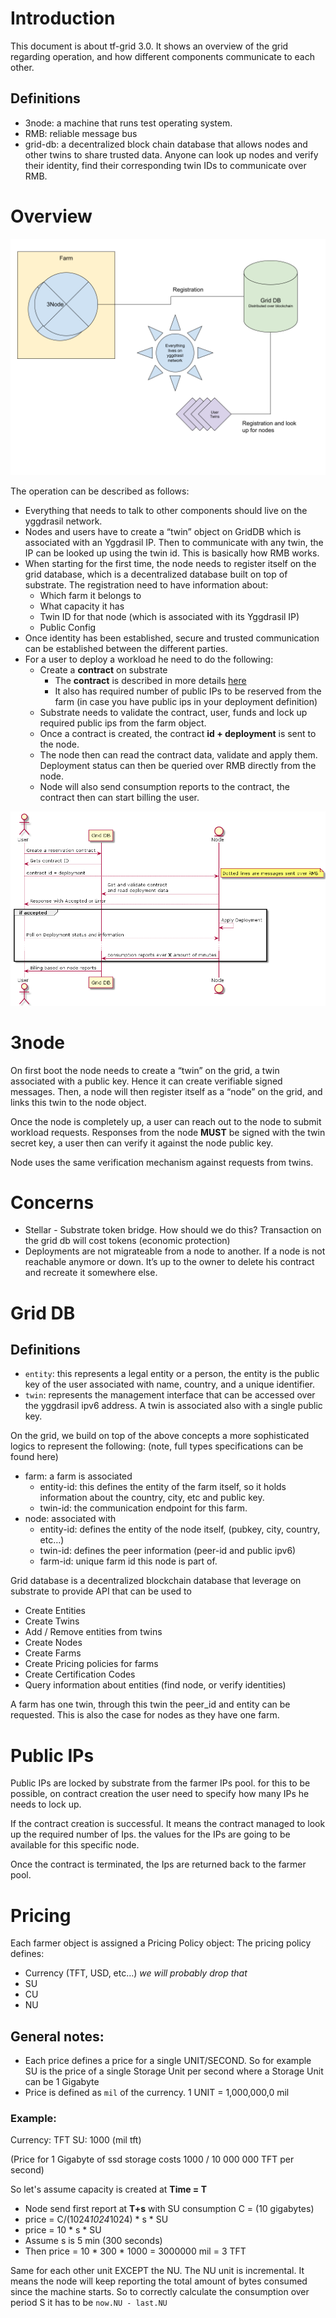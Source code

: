 # Introduction
This document is about tf-grid 3.0. It shows an overview of the grid regarding operation, and how different components communicate to each other.
## Definitions
- 3node: a machine that runs test operating system.
- RMB: reliable message bus
- grid-db: a decentralized block chain database that allows nodes and other twins to share trusted data. Anyone can look up nodes and verify their identity, find their corresponding twin IDs to communicate over RMB.

# Overview
![Overlay](png/grid3-overlay.png)

The operation can be described as follows:
- Everything that needs to talk to other components should live on the yggdrasil network.
- Nodes and users have to create a “twin” object on GridDB which is associated with an Yggdrasil IP. Then to communicate with any twin, the IP can be looked up using the twin id. This is basically how RMB works.
- When starting for the first time, the node needs to register itself on the grid database, which is a decentralized database built on top of substrate. The registration need to have information about:
  - Which farm it belongs to
  - What capacity it has
  - Twin ID for that node (which is associated with its Yggdrasil IP)
  - Public Config
- Once identity has been established, secure and trusted communication can be established between the different parties.
- For a user to deploy a workload he need to do the following:
  - Create a **contract** on substrate
    - The **contract** is described in more details [here](contract.md)
    - It also has required number of public IPs to be reserved from the farm (in case you have public ips in your deployment definition)
  - Substrate needs to validate the contract, user, funds and lock up required public ips from the farm object.
  - Once a contract is created, the contract **id + deployment** is sent to the node.
  - The node then can read the contract data, validate and apply them. Deployment status can then be queried over RMB directly from the node.
  - Node will also send consumption reports to the contract, the contract then can start billing the user.

![Sequence Diagram](png/sequence.png)
# 3node
On first boot the node needs to create a “twin” on the grid, a twin associated with a public key. Hence it can create verifiable signed messages.
Then, a node will then register itself as a “node” on the grid, and links this twin to the node object.

Once the node is completely up, a user can reach out to the node to submit workload requests.
Responses from the node **MUST** be signed with the twin secret key, a user then can verify it against the node public key.

Node uses the same verification mechanism against requests from twins.

# Concerns
- Stellar - Substrate token bridge. How should we do this? Transaction on the grid db will cost tokens (economic protection)
- Deployments are not migrateable from a node to another. If a node is not reachable anymore or down. It’s up to the owner to delete his contract and recreate it somewhere else.

# Grid DB
## Definitions
- `entity`: this represents a legal entity or a person, the entity is the public key of the user associated with name, country, and a unique identifier.
- `twin`: represents the management interface that can be accessed over the yggdrasil ipv6 address. A twin is associated also with a single public key.

On the grid, we build on top of the above concepts a more sophisticated logics to represent the following: (note, full types specifications can be found here)
- farm: a farm is associated
  - entity-id: this defines the entity of the farm itself, so it holds information about the country, city, etc and public key.
  - twin-id: the communication endpoint for this farm.
- node:  associated with
  - entity-id: defines the entity of the node itself, (pubkey, city, country, etc…)
  - twin-id: defines the peer information (peer-id and public ipv6)
  - farm-id: unique farm id this node is part of.

Grid database is a decentralized blockchain database that leverage on substrate to provide API that can be used to
- Create Entities
- Create Twins
- Add / Remove entities from twins
- Create Nodes
- Create Farms
- Create Pricing policies for farms
- Create Certification Codes
- Query information about  entities (find node, or verify identities)

A farm has one twin, through this twin the peer_id and entity can be requested. This is also the case for nodes as they have one farm.

# Public IPs
Public IPs are locked by substrate from the farmer IPs pool. for this to be possible, on contract creation the user need to specify how many IPs he needs to lock up.

If the contract creation is successful. It means the contract managed to look up the required number of Ips. the values for the IPs are going to be available for this specific node.

Once the contract is terminated, the Ips are returned back to the farmer pool.

# Pricing
Each farmer object is assigned a Pricing Policy object:
The pricing policy defines:
- Currency (TFT, USD, etc…) _we will probably drop that_
- SU
- CU
- NU

## General notes:
- Each price defines a price for a single UNIT/SECOND. So for example SU is the price of a single Storage Unit per second where a Storage Unit can be 1 Gigabyte
- Price is defined as `mil` of the currency. 1 UNIT = 1,000,000,0 mil

### Example:
Currency: TFT
SU: 1000 (mil tft)

(Price for 1 Gigabyte of ssd storage costs 1000 / 10 000 000  TFT per second)

So let's assume capacity is created at **Time = T**
- Node send first report at **T+s** with SU consumption C = (10 gigabytes)
- price = C/(1024*1024*1024) * s * SU
- price = 10 * s * SU
- Assume s is 5 min (300 seconds)
- Then price = 10 * 300 * 1000 = 3000000 mil = 3 TFT

Same for each other unit EXCEPT the NU. The NU unit is incremental. It means the node will keep reporting the total amount of bytes consumed since the machine starts. So to correctly calculate the consumption over period S it has to be `now.NU - last.NU`
